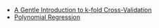 - [A Gentle Introduction to k-fold Cross-Validation](https://machinelearningmastery.com/k-fold-cross-validation/)
- [Polynomial Regression](https://data36.com/polynomial-regression-python-scikit-learn/)